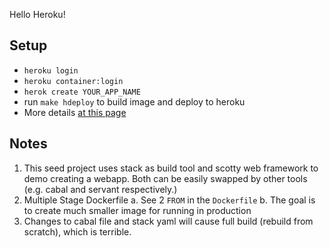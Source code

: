 Hello Heroku!

## Setup

- `heroku login`
- `heroku container:login`
- `herok create YOUR_APP_NAME`
- run `make hdeploy` to build image and deploy to heroku
- More details [at this page](https://devcenter.heroku.com/articles/container-registry-and-runtime)

## Notes

1. This seed project uses stack as build tool and scotty web framework to demo creating a webapp. Both can be easily swapped by other tools (e.g. cabal and servant respectively.)
1. Multiple Stage Dockerfile
   a. See 2 `FROM` in the `Dockerfile`
   b. The goal is to create much smaller image for running in production
1. Changes to cabal file and stack yaml will cause full build (rebuild from scratch), which is terrible.

